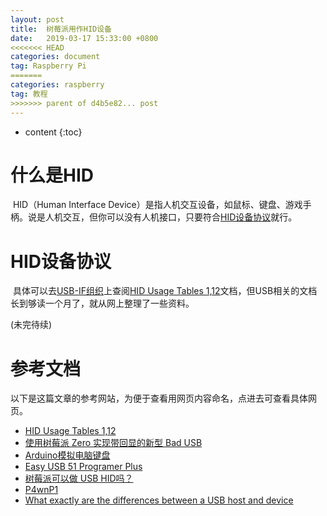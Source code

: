 ```yaml
---
layout: post
title:  树莓派用作HID设备
date:   2019-03-17 15:33:00 +0800
<<<<<<< HEAD
categories: document
tag: Raspberry Pi
=======
categories: raspberry
tag: 教程
>>>>>>> parent of d4b5e82... post
---
```




* content
{:toc}
# 什么是HID

​	HID（Human Interface Device）是指人机交互设备，如鼠标、键盘、游戏手柄。说是人机交互，但你可以没有人机接口，只要符合[HID设备协议](https://www.usb.org/sites/default/files/documents/hut1_12v2.pdf)就行。

# HID设备协议

​	具体可以去[USB-IF组织](https://www.usb.org/)上查阅[HID Usage Tables 1,12](https://www.usb.org/document-library/hid-usage-tables-112)文档，但USB相关的文档长到够读一个月了，就从网上整理了一些资料。

(未完待续)



# 参考文档

以下是这篇文章的参考网站，为便于查看用网页内容命名，点进去可查看具体网页。

* [HID Usage Tables 1,12](https://www.usb.org/document-library/hid-usage-tables-112) 
* [使用树莓派 Zero 实现带回显的新型 Bad USB](http://shumeipai.nxez.com/2018/06/26/using-raspberry-pi-zero-to-implement-new-bad-usb-with-echo.html)
* [Arduino模拟电脑键盘](https://blog.csdn.net/yinkaishikd/article/details/49680629)
* [Easy USB 51 Programer Plus](http://usb.baiheee.com/usb_projects/easy_usb_51_programer_plus/easy_usb_brief.html)
* [树莓派可以做 USB HID吗？](http://www.icxbk.com/ask/detail/16706.html)
* [P4wnP1](https://github.com/mame82/P4wnP1)
* [What exactly are the differences between a USB host and device](https://electronics.stackexchange.com/questions/49140/what-exactly-are-the-differences-between-a-usb-host-and-device)